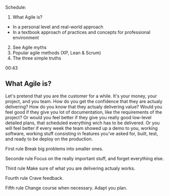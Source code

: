 Schedule: 

1. What Agile is?
 + In a personal level and real-world approach
 + In a textbook approach of practices and concepts for professional environment
2. See Agile myths
3. Popular agile methods (XP, Lean & Scrum)
4. The three simple truths

00:43
## What Agile is?
Let's pretend that you are the customer for a while. It's your money, your project, and you team. How do you get the confidence that they are actualy delivering? How do you know that they actualy delivering value? Would you feel good if they give you lot of documentation, like the requirements of the project? Or would you feel better if they give you really good low-level detailed plans, that scheduled everything wich has to be delivered. Or you will feel better if every week the team showed up a demo to you, working software, working stuff consisting in features you've asked for, built, test, and ready to be deploy on the production.

First rule 
Break big problems into smaller ones. 

Seconde rule
Focus on the really important stuff, and forget everything else.

Third rule
Make sure of what you are delivering actualy works.

Fourth rule
Crave feedback.

Fifth rule
Change course when necessary. Adapt you plan.

